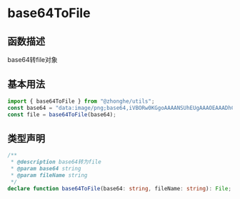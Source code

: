 # base64ToFile

## 函数描述

base64转file对象

## 基本用法

```ts
import { base64ToFile } from "@zhonghe/utils";
const base64 = "data:image/png;base64,iVBORw0KGgoAAAANSUhEUgAAAOEAAADhCAMAAAAJbSJIAAAA";
const file = base64ToFile(base64);

```

## 类型声明

```ts
/**
 * @description base64转为file
 * @param base64 string
 * @param fileName string
 */
declare function base64ToFile(base64: string, fileName: string): File;
```
